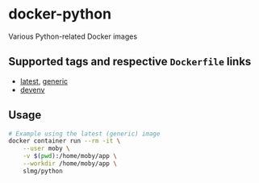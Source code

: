 # docker-python

Various Python-related Docker images

## Supported tags and respective `Dockerfile` links

* [latest](./generic/Dockerfile), [generic](./generic/Dockerfile)
* [devenv](./devenv/Dockerfile)

## Usage

```sh
# Example using the latest (generic) image
docker container run --rm -it \
    --user moby \
    -v $(pwd):/home/moby/app \
    --workdir /home/moby/app \
    slmg/python
```
